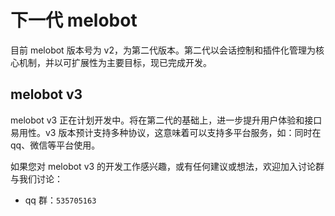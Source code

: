 # 下一代 melobot

目前 melobot 版本号为 v2，为第二代版本。第二代以会话控制和插件化管理为核心机制，并以可扩展性为主要目标，现已完成开发。

## melobot v3

melobot v3 正在计划开发中。将在第二代的基础上，进一步提升用户体验和接口易用性。v3 版本预计支持多种协议，这意味着可以支持多平台服务，如：同时在 qq、微信等平台使用。

如果您对 melobot v3 的开发工作感兴趣，或有任何建议或想法，欢迎加入讨论群与我们讨论：

- qq 群：`535705163`
